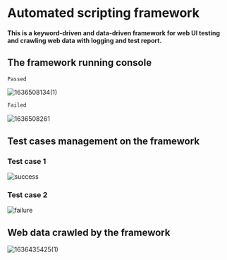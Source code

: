 # Automated scripting framework
#### This is a keyword-driven and data-driven framework for web UI testing and crawling web data with logging and test report. 

## The framework running console
```css 
Passed
``` 
![1636508134(1)](https://user-images.githubusercontent.com/43052894/141034246-66e27d93-f5f2-4d68-a2eb-4ff096fc8b7d.png)

```js
Failed 
``` 
![1636508261](https://user-images.githubusercontent.com/43052894/141034252-2090b8aa-ee6a-428b-90e2-b1aa645b5658.png)

## Test cases management on the framework
### Test case 1
![success](https://user-images.githubusercontent.com/43052894/141040640-09871641-cc79-47f1-a666-74f191cdce38.png)

### Test case 2
![failure](https://user-images.githubusercontent.com/43052894/141040644-1edc8c13-3207-4375-ad16-b45262f3638a.png)


## Web data crawled by the framework
![1636435425(1)](https://user-images.githubusercontent.com/43052894/140867393-a9c96dbd-ccf5-44bf-abff-f399015e6083.png)
